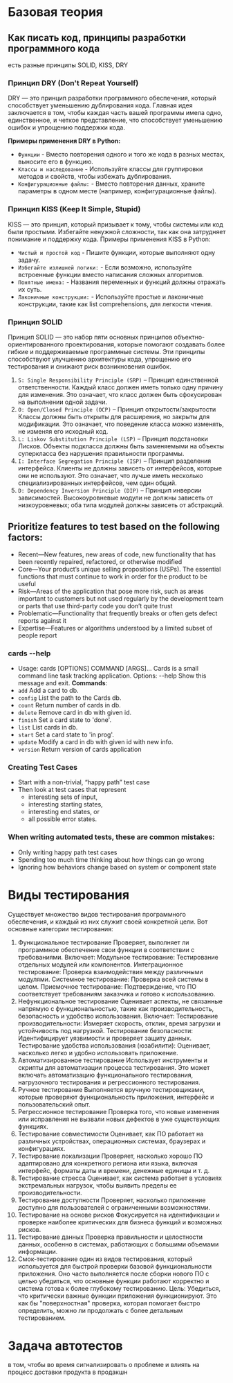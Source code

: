 # Базовая теория
## Как писать код, принципы разработки программного кода
есть разные принципы SOLID, KISS, DRY
### Принцип DRY (Don't Repeat Yourself)
DRY — это принцип разработки программного обеспечения, который способствует уменьшению дублирования кода. Главная идея заключается в том, чтобы каждая часть вашей программы имела одно, единственное, и четкое представление, что способствует уменьшению ошибок и упрощению поддержки кода.

**Примеры применения DRY в Python:**
- `Функции` - Вместо повторения одного и того же кода в разных местах, выносите его в функцию.
- `Классы и наследование` - Используйте классы для группировки методов и свойств, чтобы избежать дублирования.
- `Конфигурационные файлы:` - Вместо повторения данных, храните параметры в одном месте (например, конфигурационные файлы).

### Принцип KISS (Keep It Simple, Stupid)
KISS — это принцип, который призывает к тому, чтобы системы или код были простыми. Избегайте ненужной сложности, так как она затрудняет понимание и поддержку кода.
Примеры применения KISS в Python:
- `Чистый и простой код` - Пишите функции, которые выполняют одну задачу.
- `Избегайте излишней логики:` - Если возможно, используйте встроенные функции вместо написания сложных алгоритмов.
- `Понятные имена:` - Названия переменных и функций должны отражать их суть.
- `Лаконичные конструкции:` - Используйте простые и лаконичные конструкции, такие как list comprehensions, для легкости чтения.

### Принцип SOLID
Принцип SOLID — это набор пяти основных принципов объектно-ориентированного проектирования, которые помогают создавать более гибкие и поддерживаемые программные системы. Эти принципы способствуют улучшению архитектуры кода, упрощению его тестирования и снижают риск возникновения ошибок. 
1. `S: Single Responsibility Principle (SRP)` – Принцип единственной ответственности. Каждый класс должен иметь только одну причину для изменения. Это означает, что класс должен быть сфокусирован на выполнении одной задачи.
2. `O: Open/Closed Principle (OCP)` – Принцип открытости/закрытости
Классы должны быть открыты для расширения, но закрыты для модификации. Это означает, что поведение класса можно изменять, не изменяя его исходный код.
3. `L: Liskov Substitution Principle (LSP)` – Принцип подстановки Лисков. Объекты подкласса должны быть заменяемыми на объекты суперкласса без нарушения правильности программы.
4. `I: Interface Segregation Principle (ISP)` – Принцип разделения интерфейса. Клиенты не должны зависеть от интерфейсов, которые они не используют. Это означает, что лучше иметь несколько специализированных интерфейсов, чем один общий.
5. `D: Dependency Inversion Principle (DIP)` – Принцип инверсии зависимостей. Высокоуровневые модули не должны зависеть от низкоуровневых; оба типа модулей должны зависеть от абстракций.



## Prioritize features to test based on the following factors:
- Recent—New features, new areas of code, new functionality that has been recently repaired, refactored, or otherwise modified
- Core—Your product’s unique selling propositions (USPs). The essential functions that must continue to work in order for the product to be useful
- Risk—Areas of the application that pose more risk, such as areas important to customers but not used regularly by the development team or parts that use third-party code you don’t quite trust
- Problematic—Functionality that frequently breaks or often gets defect reports against it
- Expertise—Features or algorithms understood by a limited subset of people report

### cards --help
- Usage: cards [OPTIONS] COMMAND [ARGS]...
Cards is a small command line task tracking application.
Options:
--help Show this message and exit.
**Commands**:
- `add` Add a card to db.
- `config` List the path to the Cards db.
- `count` Return number of cards in db.
- `delete` Remove card in db with given id.
- `finish` Set a card state to 'done'.
- `list` List cards in db.
- `start` Set a card state to 'in prog'.
- `update` Modify a card in db with given id with new info.
- `version` Return version of cards application

### Creating Test Cases
- Start with a non-trivial, “happy path” test case
- Then look at test cases that represent
    - interesting sets of input,
    - interesting starting states,
    - interesting end states, or
    - all possible error states.

### When writing automated tests, these are common mistakes:
- Only writing happy path test cases
- Spending too much time thinking about how things can go wrong
- Ignoring how behaviors change based on system or component state


# Виды тестирования
Существует множество видов тестирования программного обеспечения, и каждый из них служит своей конкретной цели. Вот основные категории тестирования:

1. Функциональное тестирование
    Проверяет, выполняет ли программное обеспечение свои функции в соответствии с требованиями. Включает:
    Модульное тестирование: Тестирование отдельных модулей или компонентов.
    Интеграционное тестирование: Проверка взаимодействия между различными модулями.
    Системное тестирование: Проверка всей системы в целом.
    Приемочное тестирование: Подтверждение, что ПО соответствует требованиям заказчика и готово к использованию.
2. Нефункциональное тестирование
    Оценивает аспекты, не связанные напрямую с функциональностью, такие как производительность, безопасность и удобство использования. Включает:
    Тестирование производительности: Измеряет скорость, отклик, время загрузки и устойчивость под нагрузкой.
    Тестирование безопасности: Идентифицирует уязвимости и проверяет защиту данных.
    Тестирование удобства использования (юзабилити): Оценивает, насколько легко и удобно использовать приложение.
3. Автоматизированное тестирование
    Использует инструменты и скрипты для автоматизации процесса тестирования. Это может включать автоматизацию функционального тестирования, нагрузочного тестирования и регрессионного тестирования.
4. Ручное тестирование
    Выполняется вручную тестировщиками, которые проверяют функциональность приложения, интерфейс и пользовательский опыт.
5. Регрессионное тестирование
    Проверка того, что новые изменения или исправления не вызвали новых дефектов в уже существующих функциях.
6. Тестирование совместимости
    Оценивает, как ПО работает на различных устройствах, операционных системах, браузерах и конфигурациях.
7. Тестирование локализации
    Проверяет, насколько хорошо ПО адаптировано для конкретного региона или языка, включая интерфейс, форматы даты и времени, денежные единицы и т. д.
8. Тестирование стресса
    Оценивает, как система работает в условиях экстремальных нагрузок, чтобы выявить пределы ее производительности.
9. Тестирование доступности
    Проверяет, насколько приложение доступно для пользователей с ограниченными возможностями.
10. Тестирование на основе рисков
    Фокусируется на идентификации и проверке наиболее критических для бизнеса функций и возможных рисков.
11. Тестирование данных
    Проверка правильности и целостности данных, особенно в системах, работающих с большими объемами информации.
12. Смок-тестирование
    один из видов тестирования, который используется для быстрой проверки базовой функциональности приложения. Оно часто выполняется после сборки нового ПО с целью убедиться, что основные функции работают корректно и система готова к более глубокому тестированию. Цель: Убедиться, что критически важные функции приложения функционируют. Это как бы "поверхностная" проверка, которая помогает быстро определить, можно ли продолжать с более детальным тестированием.

# Задача автотестов
в том, чтобы во время сигнализировать о проблеме и влиять на процесс доставки продукта в продакшн
